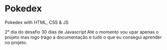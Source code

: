 # Pokedex
Pokedex with HTML, CSS & JS

2° dia do desafio 30 dias de Javascript
Até o momento vou upar apenas o projeto mas logo trago a documentação e tudo o que eu consegui aprender no projeto.
